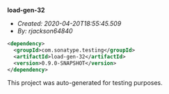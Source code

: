 **load-gen-32**
+ _Created: 2020-04-20T18:55:45.509_
+ _By: rjackson64840_

```xml
<dependency>
  <groupId>com.sonatype.testing</groupId>
  <artifactId>load-gen-32</artifactId>
  <version>0.9.0-SNAPSHOT</version>
</dependency>
```

This project was auto-generated for testing purposes.
